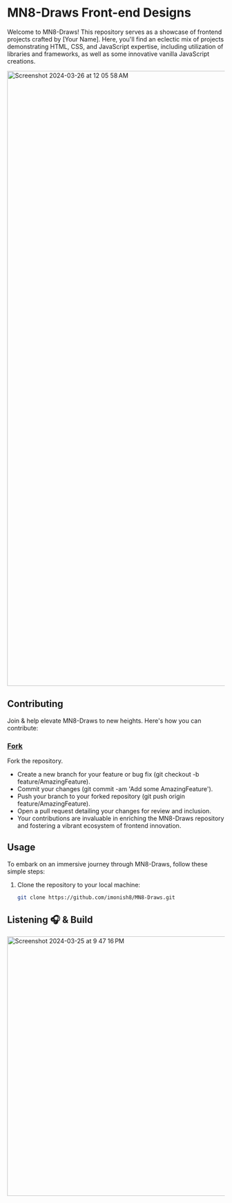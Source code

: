 # MN8-Draws Front-end Designs

Welcome to MN8-Draws! This repository serves as a showcase of frontend projects crafted by [Your Name]. Here, you'll find an eclectic mix of projects demonstrating HTML, CSS, and JavaScript expertise, including utilization of libraries and frameworks, as well as some innovative vanilla JavaScript creations.

<img width="1424" alt="Screenshot 2024-03-26 at 12 05 58 AM" src="https://github.com/imonish8/MN8-Draws/assets/115737071/4e9c4758-3ee2-4ad3-acc4-4c1fb2f9ce96">


## Contributing 

Join &  help elevate MN8-Draws to new heights. Here's how you can contribute:


### <a class="github-button" href="https://github.com/imonish8/mn8-draws/fork" data-color-scheme="no-preference: light; light: light; dark: dark;" data-icon="octicon-repo-forked" data-size="large" aria-label="Fork imonish8/mn8-draws on GitHub">Fork</a>
Fork the repository.
- Create a new branch for your feature or bug fix (git checkout -b feature/AmazingFeature).
- Commit your changes (git commit -am 'Add some AmazingFeature').
- Push your branch to your forked repository (git push origin feature/AmazingFeature).
- Open a pull request detailing your changes for review and inclusion.
- Your contributions are invaluable in enriching the MN8-Draws repository and fostering a vibrant ecosystem of frontend innovation.

## Usage

To embark on an immersive journey through MN8-Draws, follow these simple steps:

1. Clone the repository to your local machine:

   ```bash
   git clone https://github.com/imonish8/MN8-Draws.git

## Listening 🎧 & Build
<img width="601" alt="Screenshot 2024-03-25 at 9 47 16 PM" src="https://github.com/imonish8/MN8-Draws/assets/115737071/02934174-c53c-4d0b-8813-b3a683c66d1d">
